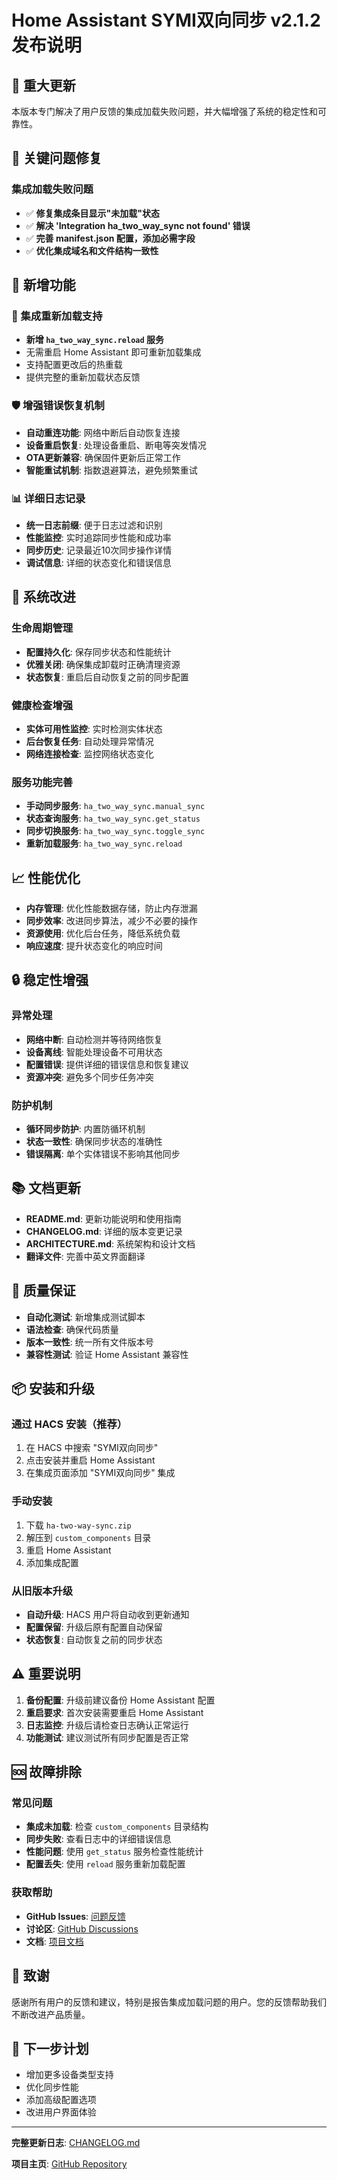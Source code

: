# Home Assistant SYMI双向同步 v2.1.2 发布说明

## 🎉 重大更新

本版本专门解决了用户反馈的集成加载失败问题，并大幅增强了系统的稳定性和可靠性。

## 🐛 关键问题修复

### 集成加载失败问题
- ✅ **修复集成条目显示"未加载"状态**
- ✅ **解决 'Integration ha_two_way_sync not found' 错误**
- ✅ **完善 manifest.json 配置，添加必需字段**
- ✅ **优化集成域名和文件结构一致性**

## 🚀 新增功能

### 🔄 集成重新加载支持
- **新增 `ha_two_way_sync.reload` 服务**
- 无需重启 Home Assistant 即可重新加载集成
- 支持配置更改后的热重载
- 提供完整的重新加载状态反馈

### 🛡️ 增强错误恢复机制
- **自动重连功能**: 网络中断后自动恢复连接
- **设备重启恢复**: 处理设备重启、断电等突发情况
- **OTA更新兼容**: 确保固件更新后正常工作
- **智能重试机制**: 指数退避算法，避免频繁重试

### 📊 详细日志记录
- **统一日志前缀**: 便于日志过滤和识别
- **性能监控**: 实时追踪同步性能和成功率
- **同步历史**: 记录最近10次同步操作详情
- **调试信息**: 详细的状态变化和错误信息

## 🔧 系统改进

### 生命周期管理
- **配置持久化**: 保存同步状态和性能统计
- **优雅关闭**: 确保集成卸载时正确清理资源
- **状态恢复**: 重启后自动恢复之前的同步配置

### 健康检查增强
- **实体可用性监控**: 实时检测实体状态
- **后台恢复任务**: 自动处理异常情况
- **网络连接检查**: 监控网络状态变化

### 服务功能完善
- **手动同步服务**: `ha_two_way_sync.manual_sync`
- **状态查询服务**: `ha_two_way_sync.get_status`
- **同步切换服务**: `ha_two_way_sync.toggle_sync`
- **重新加载服务**: `ha_two_way_sync.reload`

## 📈 性能优化

- **内存管理**: 优化性能数据存储，防止内存泄漏
- **同步效率**: 改进同步算法，减少不必要的操作
- **资源使用**: 优化后台任务，降低系统负载
- **响应速度**: 提升状态变化的响应时间

## 🔒 稳定性增强

### 异常处理
- **网络中断**: 自动检测并等待网络恢复
- **设备离线**: 智能处理设备不可用状态
- **配置错误**: 提供详细的错误信息和恢复建议
- **资源冲突**: 避免多个同步任务冲突

### 防护机制
- **循环同步防护**: 内置防循环机制
- **状态一致性**: 确保同步状态的准确性
- **错误隔离**: 单个实体错误不影响其他同步

## 📚 文档更新

- **README.md**: 更新功能说明和使用指南
- **CHANGELOG.md**: 详细的版本变更记录
- **ARCHITECTURE.md**: 系统架构和设计文档
- **翻译文件**: 完善中英文界面翻译

## 🧪 质量保证

- **自动化测试**: 新增集成测试脚本
- **语法检查**: 确保代码质量
- **版本一致性**: 统一所有文件版本号
- **兼容性测试**: 验证 Home Assistant 兼容性

## 📦 安装和升级

### 通过 HACS 安装（推荐）
1. 在 HACS 中搜索 "SYMI双向同步"
2. 点击安装并重启 Home Assistant
3. 在集成页面添加 "SYMI双向同步" 集成

### 手动安装
1. 下载 `ha-two-way-sync.zip`
2. 解压到 `custom_components` 目录
3. 重启 Home Assistant
4. 添加集成配置

### 从旧版本升级
- **自动升级**: HACS 用户将自动收到更新通知
- **配置保留**: 升级后原有配置自动保留
- **状态恢复**: 自动恢复之前的同步状态

## ⚠️ 重要说明

1. **备份配置**: 升级前建议备份 Home Assistant 配置
2. **重启要求**: 首次安装需要重启 Home Assistant
3. **日志监控**: 升级后请检查日志确认正常运行
4. **功能测试**: 建议测试所有同步配置是否正常

## 🆘 故障排除

### 常见问题
- **集成未加载**: 检查 `custom_components` 目录结构
- **同步失败**: 查看日志中的详细错误信息
- **性能问题**: 使用 `get_status` 服务检查性能统计
- **配置丢失**: 使用 `reload` 服务重新加载配置

### 获取帮助
- **GitHub Issues**: [问题反馈](https://github.com/symi-daguo/ha-two-way-sync/issues)
- **讨论区**: [GitHub Discussions](https://github.com/symi-daguo/ha-two-way-sync/discussions)
- **文档**: [项目文档](https://github.com/symi-daguo/ha-two-way-sync)

## 🙏 致谢

感谢所有用户的反馈和建议，特别是报告集成加载问题的用户。您的反馈帮助我们不断改进产品质量。

## 🔮 下一步计划

- 增加更多设备类型支持
- 优化同步性能
- 添加高级配置选项
- 改进用户界面体验

---

**完整更新日志**: [CHANGELOG.md](https://github.com/symi-daguo/ha-two-way-sync/blob/main/CHANGELOG.md)

**项目主页**: [GitHub Repository](https://github.com/symi-daguo/ha-two-way-sync)